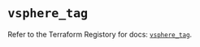 # `vsphere_tag`

Refer to the Terraform Registory for docs: [`vsphere_tag`](https://registry.terraform.io/providers/hashicorp/vsphere/2.5.1/docs/resources/tag).

